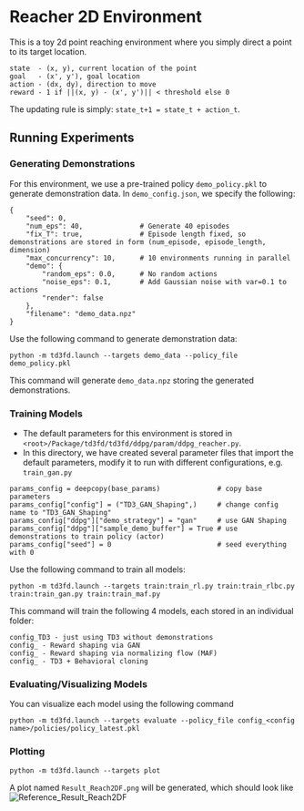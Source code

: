 # Reacher 2D Environment

This is a toy 2d point reaching environment where you simply direct a point to its target location.
```
state  - (x, y), current location of the point
goal   - (x', y'), goal location
action - (dx, dy), direction to move
reward - 1 if ||(x, y) - (x', y')|| < threshold else 0
```
The updating rule is simply: `state_t+1 = state_t + action_t`.

## Running Experiments

### Generating Demonstrations
For this environment, we use a pre-trained policy `demo_policy.pkl` to generate demonstration data. In `demo_config.json`, we specify the following:
```
{
    "seed": 0,
    "num_eps": 40,              # Generate 40 episodes
    "fix_T": true,              # Episode length fixed, so demonstrations are stored in form (num_episode, episode_length, dimension)
    "max_concurrency": 10,      # 10 environments running in parallel
    "demo": {
        "random_eps": 0.0,      # No random actions
        "noise_eps": 0.1,       # Add Gaussian noise with var=0.1 to actions
        "render": false
    },
    "filename": "demo_data.npz"
}
```
Use the following command to generate demonstration data:
```
python -m td3fd.launch --targets demo_data --policy_file demo_policy.pkl
```
This command will generate `demo_data.npz` storing the generated demonstrations.

### Training Models
- The default parameters for this environment is stored in `<root>/Package/td3fd/td3fd/ddpg/param/ddpg_reacher.py`.
- In this directory, we have created several parameter files that import the default parameters, modify it to run with different configurations, e.g. `train_gan.py`
```
params_config = deepcopy(base_params)              # copy base parameters
params_config["config"] = ("TD3_GAN_Shaping",)     # change config name to "TD3_GAN_Shaping"
params_config["ddpg"]["demo_strategy"] = "gan"     # use GAN Shaping
params_config["ddpg"]["sample_demo_buffer"] = True # use demonstrations to train policy (actor)
params_config["seed"] = 0                          # seed everything with 0
```
Use the following command to train all models:
```
python -m td3fd.launch --targets train:train_rl.py train:train_rlbc.py train:train_gan.py train:train_maf.py
```
This command will train the following 4 models, each stored in an individual folder:
```
config_TD3 - just using TD3 without demonstrations
config_ - Reward shaping via GAN
config_ - Reward shaping via normalizing flow (MAF)
config_ - TD3 + Behavioral cloning
```

### Evaluating/Visualizing Models
You can visualize each model using the following command
```
python -m td3fd.launch --targets evaluate --policy_file config_<config name>/policies/policy_latest.pkl
```

### Plotting
```
python -m td3fd.launch --targets plot
```
A plot named `Result_Reach2DF.png` will be generated, which should look like ![Reference_Result_Reach2DF](./Reference_Result_Reach2DF.png)